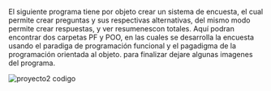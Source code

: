 El siguiente programa tiene por objeto crear un sistema de encuesta, el cual permite crear preguntas y sus respectivas alternativas, del mismo modo permite crear respuestas, y ver resumenescon totales.
Aquí podran encontrar dos carpetas PF y POO, en las cuales se desarrolla la encuesta usando el paradiga de programación funcional y el pagadigma de la programación orientada al objeto.
para finalizar dejare algunas imagenes del programa.

![proyecto2 codigo](https://github.com/user-attachments/assets/f22f59d3-c2b3-4251-981c-f210db6bd9de)

